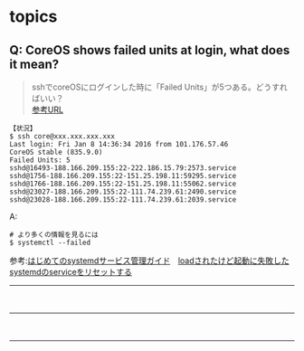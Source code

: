 # topics

## Q: CoreOS shows failed units at login, what does it mean?
> sshでcoreOSにログインした時に「Failed Units」が5つある。どうすればいい？  
[参考URL](https://www.digitalocean.com/community/questions/coreos-shows-failed-units-at-login-what-does-it-mean)  
```
【状況】
$ ssh core@xxx.xxx.xxx.xxx
Last login: Fri Jan 8 14:36:34 2016 from 101.176.57.46
CoreOS stable (835.9.0)
Failed Units: 5
sshd@16493-188.166.209.155:22-222.186.15.79:2573.service
sshd@1756-188.166.209.155:22-151.25.198.11:59295.service
sshd@1766-188.166.209.155:22-151.25.198.11:55062.service
sshd@23027-188.166.209.155:22-111.74.239.61:2490.service
sshd@23028-188.166.209.155:22-111.74.239.61:2039.service
```


A: 
```
# より多くの情報を見るには
$ systemctl --failed

```
参考:[はじめてのsystemdサービス管理ガイド](https://dev.classmethod.jp/cloud/aws/service-control-use-systemd/)　[loadされたけど起動に失敗したsystemdのserviceをリセットする](https://mov.vc/posts/12)
　  
- - - 
　  
- - - 
　  
- - - 
　  





